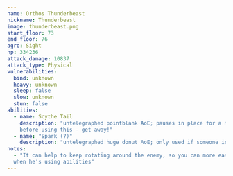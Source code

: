 ```yaml
---
name: Orthos Thunderbeast
nickname: Thunderbeast
image: thunderbeast.png
start_floor: 73
end_floor: 76
agro: Sight
hp: 334236
attack_damage: 10837
attack_type: Physical
vulnerabilities:
  bind: unknown
  heavy: unknown
  sleep: false
  slow: unknown
  stun: false
abilities:
  - name: Scythe Tail
    description: "untelegraphed pointblank AoE; pauses in place for a moment
    before using this - get away!"
  - name: "Spark (?)"
    description: "untelegraphed huge donut AoE; only used if someone is far"
notes:
  - "It can help to keep rotating around the enemy, so you can more easily tell
  when he's using abilities"
---
```

